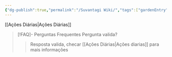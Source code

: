 ```yaml
---
{"dg-publish":true,"permalink":"/Suvantagi Wiki/","tags":["gardenEntry"]}
---
```


[[Ações Diárias\|Ações Diárias]]

> [!FAQ]- Perguntas Frequentes
> Pergunta valida?
> >Resposta valida, checar [[Ações Diárias\|Ações diarias]] para mais informações